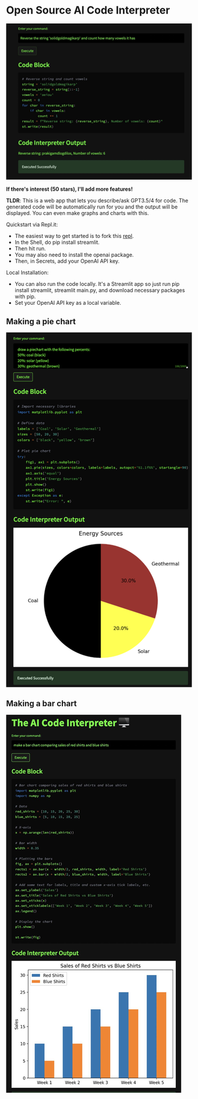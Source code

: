 # Open Source AI Code Interpreter
![img](stringstuff.jpeg)

**If there's interest (50 stars), I'll add more features!**

**TLDR**: This is a web app that lets you describe/ask GPT3.5/4 for code. The generated code will be automatically run for you and the output will be displayed.
You can even make graphs and charts with this.

Quickstart via Repl.it:
- The easiest way to get started is to fork this [repl](replit.com/@olafblitz/codeinterpreter).
- In the Shell, do pip install streamlit.
- Then hit run.
- You may also need to install the openai package.
- Then, in Secrets, add your OpenAI API key.

Local Installation:
- You can also run the code locally. It's a Streamlit app so just run pip install streamlit, streamlit main.py, and download necessary packages with pip.
- Set your OpenAI API key as a local variable.

## Making a pie chart
![img](piechart.png)

## Making a bar chart
![img](chartmaking.jpeg)